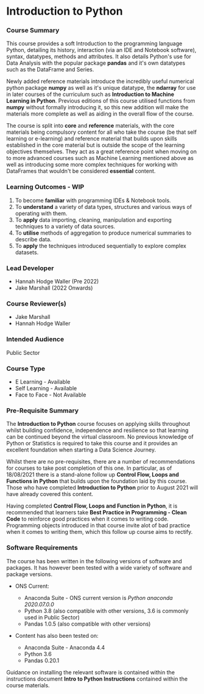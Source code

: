 # Introduction to Python 

### **Course Summary**

This course provides a soft Introduction to the programming language Python, detailing its history, interaction (via an IDE and Notebook software), syntax,
datatypes, methods and attributes. It also details Python's use for Data Analysis with the popular package **pandas** and it's own datatypes such as the 
DataFrame and Series. 

Newly added reference materials introduce the incredibly useful numerical python package **numpy** as well as it's unique datatype, the **ndarray** for use 
in later courses of the curriculum such as **Introduction to Machine Learning in Python**. Previous editions of this course utilised functions from **numpy**
without formally introducing it, so this new addition will make the materials more complete as well as aiding in the overall flow of the course.

The course is split into **core** and **reference** materials, with the core materials being compulsory content for all who take the course (be that self 
learning or e-learning) and reference material that builds upon skills established in the core material but is outside the scope of the learning objectives 
themselves. They act as a great reference point when moving on to more advanced courses such as Machine Learning mentioned above as well as introducing some
more complex techniques for working with DataFrames that wouldn't be considered **essential** content. 

### **Learning Outcomes - WIP**

1. To become **familiar** with programming IDEs & Notebook tools.
2. To **understand** a variety of data types, structures and various ways of operating with them.
3. To **apply** data importing, cleaning, manipulation and exporting techniques to a variety of data sources.
4. To **utilise** methods of aggregation to produce numerical summaries to describe data.
5. To **apply** the techniques introduced sequentially to explore complex datasets. 

### **Lead Developer**

- Hannah Hodge Waller (Pre 2022)
- Jake Marshall (2022 Onwards)

### **Course Reviewer(s)**

- Jake Marshall
- Hannah Hodge Waller

### **Intended Audience**

Public Sector

### **Course Type**

- E Learning - Available
- Self Learning - Available
- Face to Face - Not Available

### **Pre-Requisite Summary**

The **Introduction to Python** course focuses on applying skills throughout whilst building confidence, independence and resilience so that learning can
be continued beyond the virtual classroom. No previous knowledge of Python or Statistics is required to take this course and it provides an excellent 
foundation when starting a Data Science Journey. 

Whilst there are no pre-requisites, there are a number of recommendations for courses to take post completion of this one. In particular, as of 18/08/2021
there is a stand-alone follow up **Control Flow, Loops and Functions in Python** that builds upon the foundation laid by this course. Those who have completed
**Introduction to Python** prior to August 2021 will have already covered this content.

Having completed **Control Flow, Loops and Function in Python**, it is recommended that learners take **Best Practice in Programming - Clean Code** to 
reinforce good practices when it comes to writing code. Programming objects introduced in that course invite alot of bad practice when it comes to writing them, which this follow up course aims to rectify. 

### **Software Requirements**

The course has been written in the following versions of software and packages. It has however been tested with a wide variety of software and package versions.

- ONS Current:
    - Anaconda Suite - ONS current version is *Python anaconda 2020.07.0.0* 
    - Python 3.8 (also compatible with other versions, 3.6 is commonly used in Public Sector)
    - Pandas 1.0.5 (also compatible with other versions)

- Content has also been tested on:
    - Anaconda Suite - Anaconda 4.4
    - Python 3.6
    - Pandas 0.20.1

Guidance on installing the relevant software is contained within the instructions document **Intro to Python Instructions** contained within the 
course materials.
